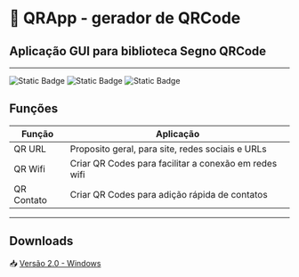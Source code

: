 # 📲 QRApp - gerador de QRCode
## Aplicação GUI para biblioteca Segno QRCode
----
![Static Badge](https://img.shields.io/badge/Python%20-%203.12-blue)
![Static Badge](https://img.shields.io/badge/library%20-%20segno%20qrcode%20-%20red)
![Static Badge](https://img.shields.io/badge/vers%C3%A3o%20-%202.0%20-%20blue)


## Funções
| Função     |  Aplicação           |
|------------|----------------------|
|  QR URL | Proposito geral, para site, redes sociais e URLs |
| QR Wifi | Criar QR Codes para facilitar a conexão em redes wifi |
| QR Contato| Criar QR Codes para adição rápida de contatos |

----

## Downloads

📥 [Versão 2.0 - Windows](https://github.com/alecsmelo/qrapp/releases/tag/aplicativos)

